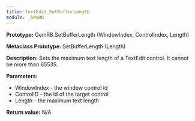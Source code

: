 ```yaml
---
title: TextEdit_SetBufferLength
module: _GemRB
---
```


**Prototype:** GemRB.SetBufferLength (WindowIndex, ControlIndex, Length)

**Metaclass Prototype:** SetBufferLength (Length)

**Description:**    Sets the maximum text length of a TextEdit control. It 
cannot be more than 65535.

**Parameters:**
  * WindowIndex - the window control id
  * ControlID - the id of the target control
  * Length - the maximum text length

**Return value:** N/A
